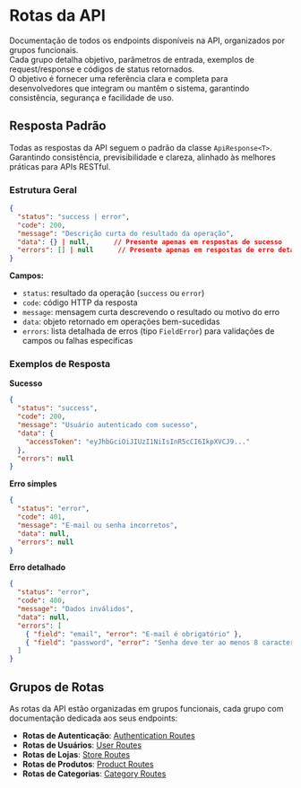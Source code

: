 # Rotas da API

Documentação de todos os endpoints disponíveis na API, organizados por grupos funcionais.  
Cada grupo detalha objetivo, parâmetros de entrada, exemplos de request/response e códigos de status retornados.  
O objetivo é fornecer uma referência clara e completa para desenvolvedores que integram ou mantêm o sistema, garantindo consistência, segurança e facilidade de uso.

## Resposta Padrão

Todas as respostas da API seguem o padrão da classe `ApiResponse<T>`.  
Garantindo consistência, previsibilidade e clareza, alinhado às melhores práticas para APIs RESTful.

### Estrutura Geral

```json
{
  "status": "success | error",
  "code": 200,
  "message": "Descrição curta do resultado da operação",
  "data": {} | null,      // Presente apenas em respostas de sucesso
  "errors": [] | null      // Presente apenas em respostas de erro detalhado
}
```

**Campos:**

- `status`: resultado da operação (`success` ou `error`)
- `code`: código HTTP da resposta
- `message`: mensagem curta descrevendo o resultado ou motivo do erro
- `data`: objeto retornado em operações bem-sucedidas
- `errors`: lista detalhada de erros (tipo `FieldError`) para validações de campos ou falhas específicas

### Exemplos de Resposta

**Sucesso**

```json
{
  "status": "success",
  "code": 200,
  "message": "Usuário autenticado com sucesso",
  "data": {
    "accessToken": "eyJhbGciOiJIUzI1NiIsInR5cCI6IkpXVCJ9..."
  },
  "errors": null
}
```

**Erro simples**

```json
{
  "status": "error",
  "code": 401,
  "message": "E-mail ou senha incorretos",
  "data": null,
  "errors": null
}
```

**Erro detalhado**

```json
{
  "status": "error",
  "code": 400,
  "message": "Dados inválidos",
  "data": null,
  "errors": [
    { "field": "email", "error": "E-mail é obrigatório" },
    { "field": "password", "error": "Senha deve ter ao menos 8 caracteres" }
  ]
}
```

## Grupos de Rotas

As rotas da API estão organizadas em grupos funcionais, cada grupo com documentação dedicada aos seus endpoints:

- **Rotas de Autenticação**: [Authentication Routes](Authentication-Routes.md)
- **Rotas de Usuários**: [User Routes](User-Routes.md)
- **Rotas de Lojas**: [Store Routes](Store-Routes.md)
- **Rotas de Produtos**: [Product Routes](Product-Routes.md)
- **Rotas de Categorias**: [Category Routes](Category-Routes.md)
